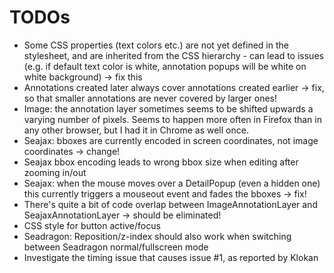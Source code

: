 # TODOs

* Some CSS properties (text colors etc.) are not yet defined in the stylesheet, and are inherited from
  the CSS hierarchy - can lead to issues (e.g. if default text color is white, annotation popups will be
  white on white background) -> fix this
* Annotations created later always cover annotations created earlier -> fix, so that smaller annotations
  are never covered by larger ones!
* Image: the annotation layer sometimes seems to be shifted upwards a varying number of pixels. Seems
  to happen more often in Firefox than in any other browser, but I had it in Chrome as well once.
* Seajax: bboxes are currently encoded in screen coordinates, not image 
  coordinates -> change!
* Seajax bbox encoding leads to wrong bbox size when editing after zooming
  in/out
* Seajax: when the mouse moves over a DetailPopup (even a hidden one) this currently
  triggers a mouseout event and fades the bboxes -> fix!
* There's quite a bit of code overlap between ImageAnnotationLayer and SeajaxAnnotationLayer
  -> should be eliminated!
* CSS style for button active/focus
* Seadragon: Reposition/z-index should also work when switching between 
  Seadragon normal/fullscreen mode
* Investigate the timing issue that causes issue #1, as reported by Klokan
